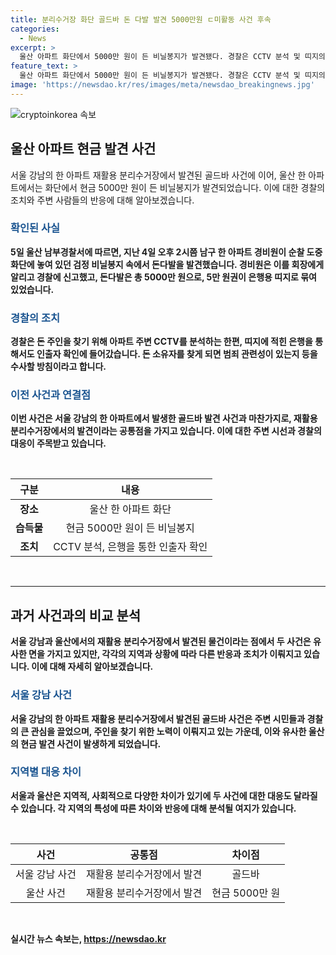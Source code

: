 ```yaml
---
title: 분리수거장 화단 골드바 돈 다발 발견 5000만원 ㄷ미활동 사건 후속
categories:
  - News
excerpt: >
  울산 아파트 화단에서 5000만 원이 든 비닐봉지가 발견됐다. 경찰은 CCTV 분석 및 띠지의 은행을 통한 확인을 통해 소유자를 찾을 예정. 서초구 아파트 분리수거장에서 발견된 골드바와 함께 잘못 버려지는 물건에 대한 논란이 이어지고 있음. (150자)
feature_text: >
  울산 아파트 화단에서 5000만 원이 든 비닐봉지가 발견됐다. 경찰은 CCTV 분석 및 띠지의 은행을 통한 확인을 통해 소유자를 찾을 예정. 서초구 아파트 분리수거장에서 발견된 골드바와 함께 잘못 버려지는 물건에 대한 논란이 이어지고 있음. (150자)
image: 'https://newsdao.kr/res/images/meta/newsdao_breakingnews.jpg'
---
```


<p><img src="https://newsdao.kr/res/images/meta/newsdao_breakingnews.jpg" alt="cryptoinkorea 속보" /></p>

<h2 data-ke-size="size26">울산 아파트 현금 발견 사건</h2>

<p data-ke-size="size16">서울 강남의 한 아파트 재활용 분리수거장에서 발견된 골드바 사건에 이어, 울산 한 아파트에서는 화단에서 현금 5000만 원이 든 비닐봉지가 발견되었습니다. 이에 대한 경찰의 조치와 주변 사람들의 반응에 대해 알아보겠습니다.</p>

<h3><b><span style="color: #1a5490;">확인된 사실</span><b></h3>

<p data-ke-size="size16">5일 울산 남부경찰서에 따르면, 지난 4일 오후 2시쯤 남구 한 아파트 경비원이 순찰 도중 화단에 놓여 있던 검정 비닐봉지 속에서 돈다발을 발견했습니다. 경비원은 이를 회장에게 알리고 경찰에 신고했고, 돈다발은 총 5000만 원으로, 5만 원권이 은행용 띠지로 묶여 있었습니다.</p>

<h3><b><span style="color: #1a5490;">경찰의 조치</span><b></h3>

<p data-ke-size="size16">경찰은 돈 주인을 찾기 위해 아파트 주변 CCTV를 분석하는 한편, 띠지에 적힌 은행을 통해서도 인출자 확인에 들어갔습니다. 돈 소유자를 찾게 되면 범죄 관련성이 있는지 등을 수사할 방침이라고 합니다.</p>

<h3><b><span style="color: #1a5490;">이전 사건과 연결점</span><b></h3>

<p data-ke-size="size16">이번 사건은 서울 강남의 한 아파트에서 발생한 골드바 발견 사건과 마찬가지로, 재활용 분리수거장에서의 발견이라는 공통점을 가지고 있습니다. 이에 대한 주변 시선과 경찰의 대응이 주목받고 있습니다.</p>

<p data-ke-size="size16">&nbsp;</p>

<table>
<thead>
<tr>
<th style="text-align: center; height: 17px;"><b>구분</b></th>
<th style="text-align: center; height: 17px;"><b>내용</b></th>
</tr>
</thead>
<tbody>
<tr>
<td style="text-align: center; height: 17px;"><b>장소</b></td>
<td style="text-align: center; height: 17px;">울산 한 아파트 화단</td>
</tr>
<tr>
<td style="text-align: center; height: 17px;"><b>습득물</b></td>
<td style="text-align: center; height: 17px;">현금 5000만 원이 든 비닐봉지</td>
</tr>
<tr>
<td style="text-align: center; height: 17px;"><b>조치</b></td>
<td style="text-align: center; height: 17px;">CCTV 분석, 은행을 통한 인출자 확인</td>
</tr>
</tbody>
</table>

<p data-ke-size="size16">&nbsp;</p>

<hr>

<h2 data-ke-size="size26">과거 사건과의 비교 분석</h2>

<p data-ke-size="size16">서울 강남과 울산에서의 재활용 분리수거장에서 발견된 물건이라는 점에서 두 사건은 유사한 면을 가지고 있지만, 각각의 지역과 상황에 따라 다른 반응과 조치가 이뤄지고 있습니다. 이에 대해 자세히 알아보겠습니다.</p>

<h3><b><span style="color: #1a5490;">서울 강남 사건</span><b></h3>

<p data-ke-size="size16">서울 강남의 한 아파트 재활용 분리수거장에서 발견된 골드바 사건은 주변 시민들과 경찰의 큰 관심을 끌었으며, 주인을 찾기 위한 노력이 이뤄지고 있는 가운데, 이와 유사한 울산의 현금 발견 사건이 발생하게 되었습니다.</p>

<h3><b><span style="color: #1a5490;">지역별 대응 차이</span><b></h3>

<p data-ke-size="size16">서울과 울산은 지역적, 사회적으로 다양한 차이가 있기에 두 사건에 대한 대응도 달라질 수 있습니다. 각 지역의 특성에 따른 차이와 반응에 대해 분석될 여지가 있습니다.</p>

<p data-ke-size="size16">&nbsp;</p>

<table>
<thead>
<tr>
<th style="text-align: center; height: 17px;"><b>사건</b></th>
<th style="text-align: center; height: 17px;"><b>공통점</b></th>
<th style="text-align: center; height: 17px;"><b>차이점</b></th>
</tr>
</thead>
<tbody>
<tr>
<td style="text-align: center; height: 17px;">서울 강남 사건</td>
<td style="text-align: center; height: 17px;">재활용 분리수거장에서 발견</td>
<td style="text-align: center; height: 17px;">골드바</td>
</tr>
<tr>
<td style="text-align: center; height: 17px;">울산 사건</td>
<td style="text-align: center; height: 17px;">재활용 분리수거장에서 발견</td>
<td style="text-align: center; height: 17px;">현금 5000만 원</td>
</tr>
</tbody>
</table>

<p data-ke-size="size16">&nbsp;</p>
실시간 뉴스 속보는, <a href="https://newsdao.kr" rel="dofollow">https://newsdao.kr</a>


